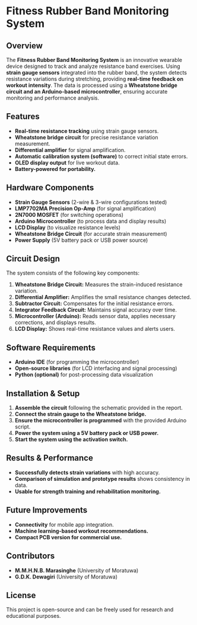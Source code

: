 # Fitness Rubber Band Monitoring System

## Overview
The **Fitness Rubber Band Monitoring System** is an innovative wearable device designed to track and analyze resistance band exercises. Using **strain gauge sensors** integrated into the rubber band, the system detects resistance variations during stretching, providing **real-time feedback on workout intensity**. The data is processed using a **Wheatstone bridge circuit and an Arduino-based microcontroller**, ensuring accurate monitoring and performance analysis.

## Features
- **Real-time resistance tracking** using strain gauge sensors.
- **Wheatstone bridge circuit** for precise resistance variation measurement.
- **Differential amplifier** for signal amplification.
- **Automatic calibration system (software)** to correct initial state errors.
- **OLED display output** for live workout data.
- **Battery-powered for portability.**

## Hardware Components
- **Strain Gauge Sensors** (2-wire & 3-wire configurations tested)
- **LMP7702MA Precision Op-Amp** (for signal amplification)
- **2N7000 MOSFET** (for switching operations)
- **Arduino Microcontroller** (to process data and display results)
- **LCD Display** (to visualize resistance levels)
- **Wheatstone Bridge Circuit** (for accurate strain measurement)
- **Power Supply** (5V battery pack or USB power source)

## Circuit Design
The system consists of the following key components:
1. **Wheatstone Bridge Circuit:** Measures the strain-induced resistance variation.
2. **Differential Amplifier:** Amplifies the small resistance changes detected.
3. **Subtractor Circuit:** Compensates for the initial resistance errors.
4. **Integrator Feedback Circuit:** Maintains signal accuracy over time.
5. **Microcontroller (Arduino):** Reads sensor data, applies necessary corrections, and displays results.
6. **LCD Display:** Shows real-time resistance values and alerts users.

## Software Requirements
- **Arduino IDE** (for programming the microcontroller)
- **Open-source libraries** (for LCD interfacing and signal processing)
- **Python (optional)** for post-processing data visualization

## Installation & Setup
1. **Assemble the circuit** following the schematic provided in the report.
2. **Connect the strain gauge to the Wheatstone bridge.**
3. **Ensure the microcontroller is programmed** with the provided Arduino script.
4. **Power the system using a 5V battery pack or USB power.**
5. **Start the system using the activation switch.**


## Results & Performance
- **Successfully detects strain variations** with high accuracy.
- **Comparison of simulation and prototype results** shows consistency in data.
- **Usable for strength training and rehabilitation monitoring.**

## Future Improvements
- **Connectivity** for mobile app integration.
- **Machine learning-based workout recommendations.**
- **Compact PCB version for commercial use.**

## Contributors
- **M.M.H.N.B. Marasinghe** (University of Moratuwa)
- **G.D.K. Dewagiri** (University of Moratuwa)

## License
This project is open-source and can be freely used for research and educational purposes.
